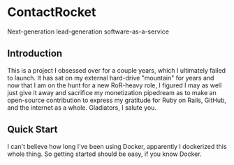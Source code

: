 # ContactRocket
Next-generation lead-generation software-as-a-service

## Introduction
This is a project I obsessed over for a couple years, which I ultimately failed to launch. It has sat on my external hard-drive "mountain" for years and now that I am on the hunt for a new RoR-heavy role, I figured I may as well just give it away and sacrifice my monetization pipedream as to make an open-source contribution to express my gratitude for Ruby on Rails, GitHub, and the internet as a whole. Gladiators, I salute you.

## Quick Start
I can't believe how long I've been using Docker, apparently I dockerized this whole thing. So getting started should be easy, if you know Docker.

